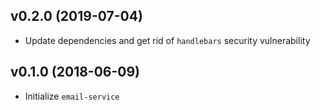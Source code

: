 ## v0.2.0 (2019-07-04)

* Update dependencies and get rid of `handlebars` security vulnerability

## v0.1.0 (2018-06-09)

* Initialize `email-service`

